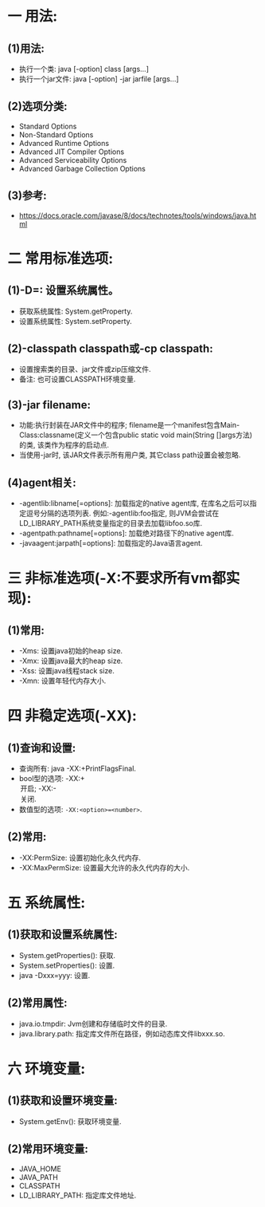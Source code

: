 # 一  用法:
## (1)用法:
- 执行一个类: java [-option] class [args...]
- 执行一个jar文件: java [-option] -jar jarfile [args...]

## (2)选项分类:
- Standard Options
- Non-Standard Options
- Advanced Runtime Options
- Advanced JIT Compiler Options
- Advanced Serviceability Options
- Advanced Garbage Collection Options

## (3)参考:
- https://docs.oracle.com/javase/8/docs/technotes/tools/windows/java.html

# 二 常用标准选项:
## (1)-D<name>=<value>: 设置系统属性。
- 获取系统属性: System.getProperty.
- 设置系统属性: System.setProperty.

## (2)-classpath classpath或-cp classpath:
- 设置搜索类的目录、jar文件或zip压缩文件.
- 备注: 也可设置CLASSPATH环境变量.

## (3)-jar filename:
- 功能:执行封装在JAR文件中的程序; filename是一个manifest包含Main-Class:classname(定义一个包含public static void main(String []args方法)的类, 该类作为程序的启动点.
- 当使用-jar时, 该JAR文件表示所有用户类, 其它class path设置会被忽略.

## (4)agent相关:
- -agentlib:libname[=options]: 加载指定的native agent库, 在库名之后可以指定逗号分隔的选项列表. 例如:-agentlib:foo指定, 则JVM会尝试在LD_LIBRARY_PATH系统变量指定的目录去加载libfoo.so库.
- -agentpath:pathname[=options]: 加载绝对路径下的native agent库.
- -javaagent:jarpath[=options]: 加载指定的Java语言agent.

# 三 非标准选项(-X:不要求所有vm都实现):
## (1)常用:
- -Xms<size>: 设置java初始的heap size.
- -Xmx<size>: 设置java最大的heap size.
- -Xss<size>: 设置java线程stack size.
- -Xmn<size>: 设置年轻代内存大小.

# 四 非稳定选项(-XX):
## (1)查询和设置:
- 查询所有: java -XX:+PrintFlagsFinal.
- bool型的选项: -XX:+<option>开启; -XX:-<option>关闭.
- 数值型的选项: `-XX:<option>=<number>`.

## (2)常用:
- -XX:PermSize: 设置初始化永久代内存.
- -XX:MaxPermSize: 设置最大允许的永久代内存的大小.

# 五 系统属性:
## (1)获取和设置系统属性:
- System.getProperties(): 获取.
- System.setProperties(): 设置.
- java -Dxxx=yyy: 设置.

## (2)常用属性:
- java.io.tmpdir: Jvm创建和存储临时文件的目录.
- java.library.path: 指定库文件所在路径，例如动态库文件libxxx.so.

# 六 环境变量:
## (1)获取和设置环境变量:
- System.getEnv(): 获取环境变量.

## (2)常用环境变量:
- JAVA_HOME
- JAVA_PATH
- CLASSPATH
- LD_LIBRARY_PATH: 指定库文件地址.